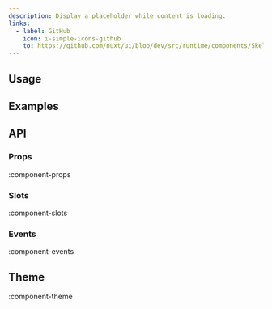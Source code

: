 ```yaml
---
description: Display a placeholder while content is loading.
links:
  - label: GitHub
    icon: i-simple-icons-github
    to: https://github.com/nuxt/ui/blob/dev/src/runtime/components/Skeleton.vue
---
```


## Usage

## Examples

## API

### Props

:component-props

### Slots

:component-slots

### Events

:component-events

## Theme

:component-theme

